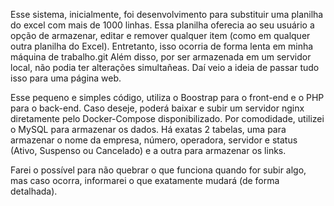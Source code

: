Esse sistema, inicialmente, foi desenvolvimento para substituir uma planilha do excel com mais de 1000 linhas. Essa planilha oferecia ao seu usuário a opção de armazenar, editar e remover qualquer item (como em qualquer outra planilha do Excel). Entretanto, isso ocorria de forma lenta em minha máquina de trabalho.git Além disso, por ser armazenada em um servidor local, não podia ter alterações simultañeas. Daí veio a ideia de passar tudo isso para uma página web.

Esse pequeno e simples código, utiliza o Boostrap para o front-end e o PHP para o back-end. Caso deseje, poderá baixar e subir um servidor nginx diretamente pelo Docker-Compose disponibilizado. Por comodidade, utilizei o MySQL para armazenar os dados. Há exatas 2 tabelas, uma para armazenar o nome da empresa, número, operadora, servidor e status (Ativo, Suspenso ou Cancelado) e a outra para armazenar os links.

Farei o possível para não quebrar o que funciona quando for subir algo, mas caso ocorra, informarei o que exatamente mudará (de forma detalhada).